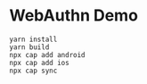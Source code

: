 # WebAuthn Demo

```shell
yarn install
yarn build
npx cap add android
npx cap add ios
npx cap sync
```
